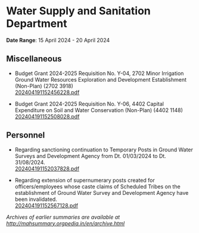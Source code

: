 # Water Supply and Sanitation Department

**Date Range**: 15 April 2024 - 20 April 2024


## Miscellaneous
- Budget Grant 2024-2025 Requisition No. Y-04, 2702 Minor Irrigation Ground Water Resources Exploration and Development Establishment (Non-Plan) (2702 3918)\
  [202404191152456228.pdf](https://gr.maharashtra.gov.in/Site/Upload/Government%20Resolutions/English/202404191152456228.pdf)

- Budget Grant 2024-2025 Requisition No. Y-06, 4402 Capital Expenditure on Soil and Water Conservation (Non-Plan) (4402 1148)\
  [202404191152508028.pdf](https://gr.maharashtra.gov.in/Site/Upload/Government%20Resolutions/English/202404191152508028...pdf)

## Personnel
- Regarding sanctioning continuation to Temporary Posts in Ground Water Surveys and Development Agency from  Dt. 01/03/2024 to Dt. 31/08/2024.\
  [202404191152037828.pdf](https://gr.maharashtra.gov.in/Site/Upload/Government%20Resolutions/English/202404191152037828.pdf)

- Regarding extension of supernumerary posts created for officers/employees whose caste claims of Scheduled Tribes on the establishment of Ground Water Survey and Development Agency have been invalidated.\
  [202404191152567128.pdf](https://gr.maharashtra.gov.in/Site/Upload/Government%20Resolutions/English/202404191152567128.pdf)


*Archives of earlier summaries are available at http://mahsummary.orgpedia.in/en/archive.html*
